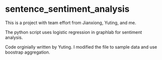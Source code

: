 # sentence_sentiment_analysis

This is a project with team effort from Jianxiong, Yuting, and me.

The python script uses logistic regression in graphlab for sentiment analysis.

Code orginially written by Yuting. I modified the file to sample data and use boostrap aggregation.
